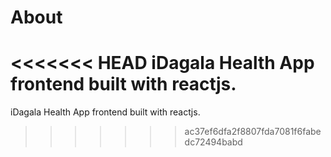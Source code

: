 # About
<<<<<<< HEAD
iDagala Health App frontend built with reactjs.
=======
iDagala Health App frontend built with reactjs.
>>>>>>> ac37ef6dfa2f8807fda7081f6fabedc72494babd
